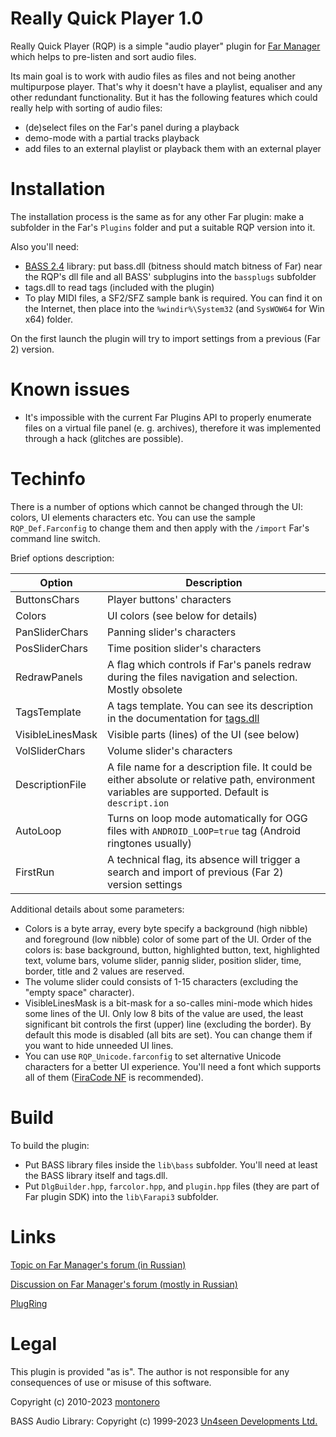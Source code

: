 # Really Quick Player 1.0

Really Quick Player (RQP) is a simple "audio player" plugin for [Far Manager](https://www.farmanager.com/) which helps to pre-listen and sort audio files.

Its main goal is to work with audio files as files and not being another multipurpose player. That's why it doesn't have a playlist, equaliser and any other redundant functionality. But it has the following features which could really help with sorting of audio files:
- (de)select files on the Far's panel during a playback
- demo-mode with a partial tracks playback
- add files to an external playlist or playback them with an external player

# Installation

The installation process is the same as for any other Far plugin: make a subfolder in the Far's `Plugins` folder and put a suitable RQP version into it.

Also you'll need:
- [BASS 2.4](http://www.un4seen.com) library: put bass.dll (bitness should match bitness of Far) near the RQP's dll file and all BASS' subplugins into the `bassplugs` subfolder
- tags.dll to read tags (included with the plugin)
- To play MIDI files, a SF2/SFZ sample bank is required. You can find it on the Internet, then place into the `%windir%\System32` (and `SysWOW64` for Win x64) folder.

On the first launch the plugin will try to import settings from a previous (Far 2) version.

# Known issues

* It's impossible with the current Far Plugins API to properly enumerate files on a virtual file panel (e. g. archives), therefore it was implemented through a hack (glitches are possible).

# Techinfo

There is a number of options which cannot be changed through the UI: colors, UI elements characters etc. You can use the sample `RQP_Def.Farconfig` to change them and then apply with the `/import` Far's command line switch.

Brief options description:

| Option | Description |
| -- | - |
| ButtonsChars | Player buttons' characters |
| Colors | UI colors (see below for details) |
| PanSliderChars | Panning slider's characters |
| PosSliderChars | Time position slider's characters |
| RedrawPanels | A flag which controls if Far's panels redraw during the files navigation and selection. Mostly obsolete |
| TagsTemplate | A tags template. You can see its description in the documentation for [tags.dll](http://www.un4seen.com) |
| VisibleLinesMask | Visible parts (lines) of the UI (see below) |
| VolSliderChars | Volume slider's characters |
| DescriptionFile | A file name for a description file. It could be either absolute or relative path, environment variables are supported. Default is `descript.ion` |
| AutoLoop | Turns on loop mode automatically for OGG files with `ANDROID_LOOP=true` tag (Android ringtones usually) |
| FirstRun | A technical flag, its absence will trigger a search and import of previous (Far 2) version settings |

Additional details about some parameters:

- Colors is a byte array, every byte specify a background (high nibble) and foreground (low nibble) color of some part of the UI. Order of the colors is: base background, button, highlighted button, text, highlighted text, volume bars, volume slider, pannig slider, position slider, time, border, title and 2 values are reserved.
- The volume slider could consists of 1-15 characters (excluding the "empty space" character).
- VisibleLinesMask is a bit-mask for a so-calles mini-mode which hides some lines of the UI. Only low 8 bits of the value are used, the least significant bit controls the first (upper) line (excluding the border). By default this mode is disabled (all bits are set). You can change them if you want to hide unneeded UI lines.
- You can use `RQP_Unicode.farconfig` to set alternative Unicode characters for a better UI experience. You'll need a font which supports all of them ([FiraCode NF](https://github.com/ryanoasis/nerd-fonts/releases) is recommended).

# Build

To build the plugin:
- Put BASS library files inside the `lib\bass` subfolder. You'll need at least the BASS library itself and tags.dll.
- Put `DlgBuilder.hpp`, `farcolor.hpp`, and `plugin.hpp` files (they are part of Far plugin SDK) into the `lib\Farapi3` subfolder.

# Links

[Topic on Far Manager's forum (in Russian)](http://forum.Farmanager.com/viewtopic.php?f=11&t=5000)

[Discussion on Far Manager's forum (mostly in Russian)](https://forum.farmanager.com/viewtopic.php?p=57628)

[PlugRing](https://plugring.farmanager.com/plugin.php?pid=863)

# Legal

This plugin is provided "as is". The author is not responsible for any consequences of use or misuse of this software.

Copyright (c) 2010-2023 [montonero](https://github.com/montoner0/rqp)

BASS Audio Library: Copyright (c) 1999-2023 [Un4seen Developments Ltd.](http://www.un4seen.com)

